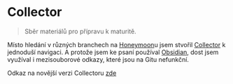 # Collector
> Sběr materiálů pro přípravu k maturitě.

Místo hledání v různých branchech na [Honeymoon](https://github.com/Honeymoon-with-Anxiety/Honeymoon)u jsem stvořil [Collector](https://github.com/Honeymoon-with-Anxiety/Collector) k jednoduší navigaci. A protože jsem ke psaní používal [Obsidian](https://obsidian.md/), dost jsem využíval i mezisouborové odkazy, které jsou na Gitu nefunkční.

Odkaz na novější verzi Collectoru [zde](https://78.80.37.105:3658/)